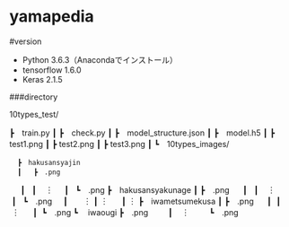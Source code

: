 # yamapedia

#version
- Python 3.6.3（Anacondaでインストール）
- tensorflow 1.6.0
- Keras 2.1.5

###directory
  
10types_test/
  
  ┣　train.py
  ┃
  ┣　check.py
  ┃
  ┣　model_structure.json
  ┃
  ┣　model.h5
  ┃
  ┣　test1.png
  ┃
  ┣  test2.png
  ┃
  ┣  test3.png
  ┃
  ┗　10types_images/
  
      ┣　hakusansyajin
      ┃   ┣　.png
      ┃   ┃    ︙
      ┃   ┗　.png
      ┣　hakusansyakunage
      ┃   ┣　.png
      ┃   ┃    ︙
      ┃   ┗　.png
      ┃        ︙
      ┃        ︙
      ┃        ︙
      ┣　iwametsumekusa
      ┃   ┣　.png
      ┃   ┃    ︙
      ┃   ┗　.png
      ┗ 　iwaougi
          ┣　.png
          ┃    ︙
          ┗　.png
  
  
